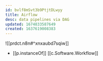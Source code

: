 ```yaml
---
id: bvlf8mSvt3b9PtjtDLwyy
title: Airflow
desc: data pipelines via DAG
updated: 1674833587649
created: 1637619008383
---
```


![[prdct.n8n#^xnxaubd7sqiw]]
- [[p.instanceOf]] [[c.Software.Workflow]]